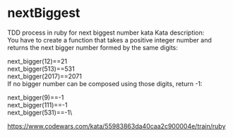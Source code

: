 # nextBiggest
TDD process in ruby for next biggest number kata
Kata description:\
You have to create a function that takes a positive integer number and returns the next bigger number formed by the same digits:

next_bigger(12)==21\
next_bigger(513)==531\
next_bigger(2017)==2071\
If no bigger number can be composed using those digits, return -1:

next_bigger(9)==-1\
next_bigger(111)==-1\
next_bigger(531)==-1\

https://www.codewars.com/kata/55983863da40caa2c900004e/train/ruby
